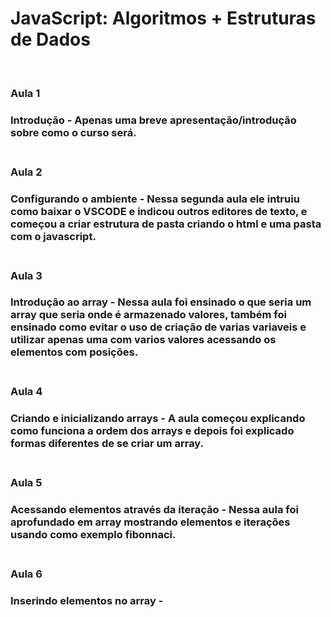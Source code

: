 # JavaScript: Algoritmos + Estruturas de Dados
<br>
<h3>Aula 1<h3>
Introdução - Apenas uma breve apresentação/introdução sobre como o curso será.
<br><br>
<h3>Aula 2<h3>
Configurando o ambiente - Nessa segunda aula ele intruiu como baixar o VSCODE e indicou outros editores de texto,
e começou a criar estrutura de pasta criando o html e uma pasta com o javascript.
<br><br>
<h3>Aula 3<h3>
Introdução ao array - Nessa aula foi ensinado o que seria um array que seria onde é armazenado valores, também foi ensinado como evitar o uso de criação de varias variaveis
e utilizar apenas uma com varios valores acessando os elementos com posições.
<br><br>
<h3>Aula 4<h3>
Criando e inicializando arrays - A aula começou explicando como funciona a ordem dos arrays e depois foi explicado formas diferentes de se criar um array.
<br><br>
<h3>Aula 5<h3>
Acessando elementos através da iteração - Nessa aula foi aprofundado em array mostrando elementos e iterações usando como exemplo fibonnaci.
<br><br>
<h3>Aula 6<h3>
Inserindo elementos no array -
<br><br>